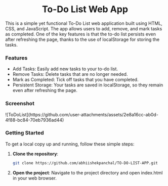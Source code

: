 <h1 align="center">To-Do List Web App</h1>
This is a simple yet functional To-Do List web application built using HTML, CSS, and JavaScript. The app allows users to add, remove, and mark tasks as completed. One of the key features is that the to-do list persists even after refreshing the page, thanks to the use of localStorage for storing the tasks.
<br>

<h3>Features</h3>
<ul>
  <li>Add Tasks: Easily add new tasks to your to-do list.</li>
  <li>Remove Tasks: Delete tasks that are no longer needed.</li>
  <li>Mark as Completed: Tick off tasks that you have completed.</li>
  <li>Persistent Storage: Your tasks are saved in localStorage, so they remain even after refreshing the page.</li>
</ul>

<h3>Screenshot</h3>
![ToDoList](https://github.com/user-attachments/assets/2e8a16cc-ab0d-4f88-bc84-70eb7936ad44)



<br>
<h3>Getting Started</h3>
To get a local copy up and running, follow these simple steps: <br>

1. **Clone the repository**:
   ```sh
   git clone https://github.com/abhiishekpanchal/TO-DO-LIST-APP.git
   
2. **Open the project**:
Navigate to the project directory and open index.html in your web browser.
